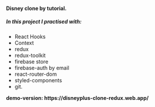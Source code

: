 <h4>Disney clone by tutorial. </h4>
<h5>In this project I practised with:</h5>
<ul>
    <li>React Hooks</li> 
    <li>Context</li> 
    <li>redux</li>
    <li>redux-toolkit</li> 
    <li>firebase store</li>
    <li>firebase-auth by email</li>
    <li>react-router-dom</li>
    <li>styled-components</li>
    <li>git.</li>
</ul>
<b> demo-version: https://disneyplus-clone-redux.web.app/</b>
